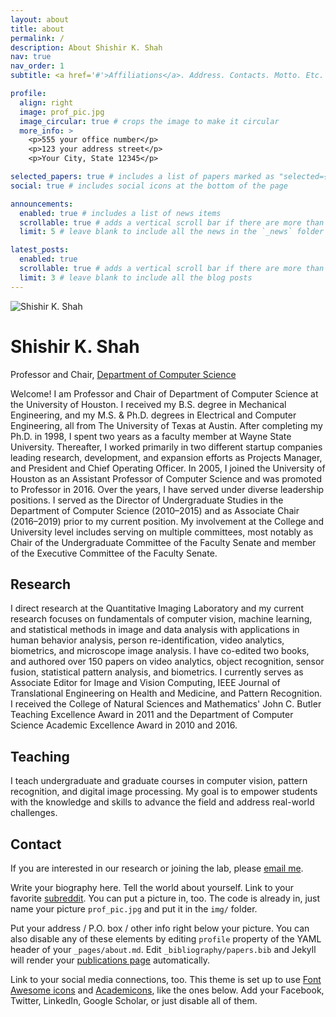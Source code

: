 ```yaml
---
layout: about
title: about
permalink: /
description: About Shishir K. Shah
nav: true
nav_order: 1
subtitle: <a href='#'>Affiliations</a>. Address. Contacts. Motto. Etc.

profile:
  align: right
  image: prof_pic.jpg
  image_circular: true # crops the image to make it circular
  more_info: >
    <p>555 your office number</p>
    <p>123 your address street</p>
    <p>Your City, State 12345</p>

selected_papers: true # includes a list of papers marked as "selected={true}"
social: true # includes social icons at the bottom of the page

announcements:
  enabled: true # includes a list of news items
  scrollable: true # adds a vertical scroll bar if there are more than 3 news items
  limit: 5 # leave blank to include all the news in the `_news` folder

latest_posts:
  enabled: true
  scrollable: true # adds a vertical scroll bar if there are more than 3 new posts items
  limit: 3 # leave blank to include all the blog posts
---
```

<div class="about-main">
  <img src="{{ '/assets/img/team/Shishir.jpg' | relative_url }}" alt="Shishir K. Shah" class="about-photo">
  <h1 class="about-name">Shishir K. Shah</h1>
  <div class="about-title">Professor and Chair, <a href="https://www.uh.edu/nsm/computer-science/">Department of Computer Science</a></div>
<!--
    <div class="about-contact">
      <span>Email: <a href="mailto:sshah@central.uh.edu">sshah@central.uh.edu</a></span><br>
      <span>Quantitative Imaging Lab, University of Houston</span><br>
      <span>501 PGH, 3551 Cullen Blvd., Houston, TX 77204-3010</span>
    </div>
    -->
  <div class="about-welcome">
    <p>Welcome! I am Professor and Chair of Department of Computer Science at the University of Houston. I received my B.S. degree in Mechanical Engineering, and my M.S. & Ph.D. degrees in Electrical and Computer Engineering, all from The University of Texas at Austin. After completing my Ph.D. in 1998, I spent two years as a faculty member at Wayne State University. Thereafter, I worked primarily in two different startup companies leading research, development, and expansion efforts as Projects Manager, and President and Chief Operating Officer. In 2005, I joined the University of Houston as an Assistant Professor of Computer Science and was promoted to Professor in 2016. Over the years, I have served under diverse leadership positions.  I served as the Director of Undergraduate Studies in the Department of Computer Science (2010–2015) and as Associate Chair (2016–2019) prior to my current position. My involvement at the College and University level includes serving on multiple committees, most notably as Chair of the Undergraduate Committee of the Faculty Senate and member of the Executive Committee of the Faculty Senate.</p>
  </div>
  <div class="about-section">
    <h2>Research</h2>
    <p>I direct research at the Quantitative Imaging Laboratory and my current research focuses on fundamentals of computer vision, machine learning, and statistical methods in image and data analysis with applications in human behavior analysis, person re-identification, video analytics, biometrics, and microscope image analysis. I have co-edited two books, and authored over 150 papers on video analytics, object recognition, sensor fusion, statistical pattern analysis, and biometrics. I currently serves as Associate Editor for Image and Vision Computing, IEEE Journal of Translational Engineering on Health and Medicine, and Pattern Recognition. I received the College of Natural Sciences and Mathematics' John C. Butler Teaching Excellence Award in 2011 and the Department of Computer Science Academic Excellence Award in 2010 and 2016.</p>
  </div>
  <div class="about-section">
    <h2>Teaching</h2>
    <p>I teach undergraduate and graduate courses in computer vision, pattern recognition, and digital image processing. My goal is to empower students with the knowledge and skills to advance the field and address real-world challenges.</p>
  </div>
  <div class="about-section">
    <h2>Contact</h2>
    <p>If you are interested in our research or joining the lab, please <a href="mailto:sshah@central.uh.edu">email me</a>.</p>
  </div>
</div>

Write your biography here. Tell the world about yourself. Link to your favorite [subreddit](http://reddit.com). You can put a picture in, too. The code is already in, just name your picture `prof_pic.jpg` and put it in the `img/` folder.

Put your address / P.O. box / other info right below your picture. You can also disable any of these elements by editing `profile` property of the YAML header of your `_pages/about.md`. Edit `_bibliography/papers.bib` and Jekyll will render your [publications page](/al-folio/publications/) automatically.

Link to your social media connections, too. This theme is set up to use [Font Awesome icons](https://fontawesome.com/) and [Academicons](https://jpswalsh.github.io/academicons/), like the ones below. Add your Facebook, Twitter, LinkedIn, Google Scholar, or just disable all of them.
